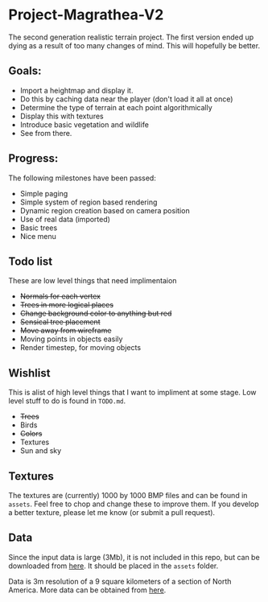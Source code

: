 Project-Magrathea-V2
====================

The second generation realistic terrain project.
The first version ended up dying as a result of too many changes of mind.  This will hopefully be better.

Goals:
------
 * Import a heightmap and display it.
 * Do this by caching data near the player (don't load it all at once)
 * Determine the type of terrain at each point algorithmically
 * Display this with textures
 * Introduce basic vegetation and wildlife 
 * See from there.

Progress:
---------
The following milestones have been passed:

 * Simple paging
 * Simple system of region based rendering
 * Dynamic region creation based on camera position
 * Use of real data (imported)
 * Basic trees
 * Nice menu

Todo list
---------
These are low level things that need implimentaion
 
 * ~~Normals for each vertex~~
 * ~~Trees in more logical places~~
 * ~~Change background color to anything but red~~
 * ~~Sensical tree placement~~
 * ~~Move away from wireframe~~
 * Moving points in objects easily
 * Render timestep, for moving objects

Wishlist
--------
This is alist of high level things that I want to impliment at some stage.  Low level stuff to do is found in `TODO.md`.

 * ~~Trees~~
 * Birds
 * ~~Colors~~
 * Textures
 * Sun and sky

Textures
--------
The textures are (currently) 1000 by 1000 BMP files and can be found in `assets`.  Feel free to chop and change these to improve them.  If you develop a better texture, please let me know (or submit a pull request).

Data
----
Since the input data is large (3Mb), it is not included in this repo, but can be downloaded from [here][1].  It should be placed in the `assets` folder.

Data is 3m resolution of a 9 square kilometers of a section of North America.  More data can be obtained from [here][2].

[1]: http://www.ked.co.za/temp/smalldata.dat "Sample formatted data obtainable here"
[2]: http://viewer.nationalmap.gov/viewer/ "More raw data obtainable here"
